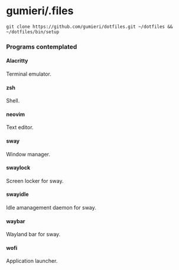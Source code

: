 # gumieri/.files
```
git clone https://github.com/gumieri/dotfiles.git ~/dotfiles && ~/dotfiles/bin/setup
```

### Programs contemplated

#### Alacritty
  Terminal emulator.

#### zsh
  Shell.

#### neovim
  Text editor.

#### sway
  Window manager.

#### swaylock
  Screen locker for sway.

#### swayidle
  Idle amanagement daemon for sway.

#### waybar
  Wayland bar for sway.

#### wofi
  Application launcher.
